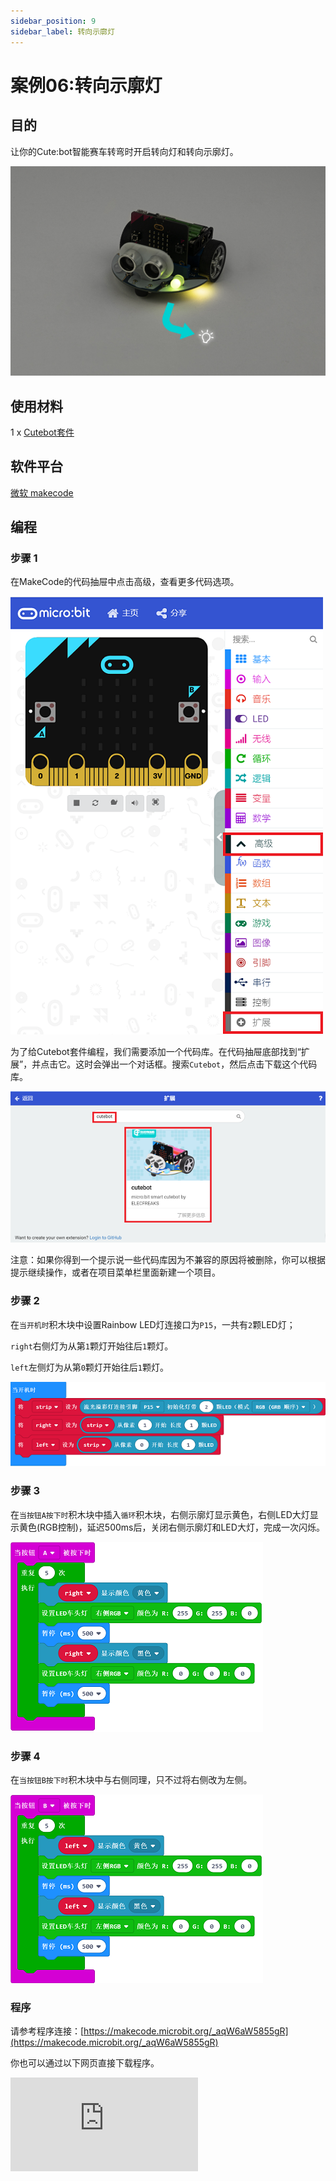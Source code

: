 ```yaml
---
sidebar_position: 9
sidebar_label: 转向示廓灯
---
```


# 案例06:转向示廓灯

## 目的

让你的Cute:bot智能赛车转弯时开启转向灯和转向示廓灯。

![](./images/cutebot-case-06-01.png)

## 使用材料

1 x [Cutebot套件](https://item.taobao.com/item.htm?spm=a1z10.3-c-s.w4002-18602834180.23.78b86655ZP5Yg8&id=598365555295)

## 软件平台

[微软 makecode](https://makecode.microbit.org/#)

## 编程

### 步骤 1

在MakeCode的代码抽屉中点击高级，查看更多代码选项。

![](./images/cutebot-pk-1.png)

为了给Cutebot套件编程，我们需要添加一个代码库。在代码抽屉底部找到“扩展”，并点击它。这时会弹出一个对话框。搜索`Cutebot`，然后点击下载这个代码库。

![](./images/cutebot-pk-11.png)

注意：如果你得到一个提示说一些代码库因为不兼容的原因将被删除，你可以根据提示继续操作，或者在项目菜单栏里面新建一个项目。

### 步骤 2

在`当开机时`积木块中设置Rainbow LED灯连接口为`P15`，一共有`2`颗LED灯；

`right`右侧灯为从第`1`颗灯开始往后`1`颗灯。

`left`左侧灯为从第`0`颗灯开始往后`1`颗灯。

![](./images/case_06_01.png)

### 步骤 3

在`当按钮A按下时`积木块中插入`循环`积木块，右侧示廓灯显示黄色，右侧LED大灯显示黄色(RGB控制)，延迟500ms后，关闭右侧示廓灯和LED大灯，完成一次闪烁。

![](./images/case_06_02.png)


### 步骤 4

在`当按钮B按下时`积木块中与右侧同理，只不过将右侧改为左侧。

![](./images/case_06_03.png)

### 程序

请参考程序连接：[https://makecode.microbit.org/_aqW6aW5855gR](https://makecode.microbit.org/_aqW6aW5855gR)

你也可以通过以下网页直接下载程序。

<div
    style={{
        position: 'relative',
        paddingBottom: '60%',
        overflow: 'hidden',
    }}
>
    <iframe
        src="https://makecode.microbit.org/_aqW6aW5855gR"
        frameborder="0"
        sandbox="allow-popups allow-forms allow-scripts allow-same-origin"
        style={{
            position: 'absolute',
            width: '100%',
            height: '100%',
        }}
    />
</div>
---

## 结论

当按钮A按下时，右侧LED车灯和示廓灯闪烁5次

当按钮B按下时，左侧LED车灯和示廓灯闪烁5次

![](./images/cutebot-case-06.gif)

## 思考

如何让你的小车按下按钮A开启双闪，按下按钮B关闭双闪呢。



## 常见问题
---
## 相关阅读
---
